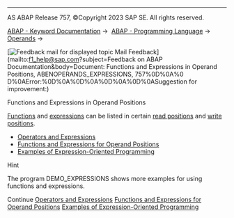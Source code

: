   

* * *

AS ABAP Release 757, ©Copyright 2023 SAP SE. All rights reserved.

[ABAP - Keyword Documentation](https://help.sap.com/doc/abapdocu_757_index_htm/7.57/en-US/abenabap.htm) →  [ABAP - Programming Language](https://help.sap.com/doc/abapdocu_757_index_htm/7.57/en-US/abenabap_reference.htm) →  [Operands](https://help.sap.com/doc/abapdocu_757_index_htm/7.57/en-US/abenoperands.htm) → 

 [![](Mail.gif?object=Mail.gif&sap-language=EN "Feedback mail for displayed topic") Mail Feedback](mailto:f1_help@sap.com?subject=Feedback on ABAP Documentation&body=Document: Functions and Expressions in Operand Positions, ABENOPERANDS_EXPRESSIONS, 757%0D%0A%0
D%0AError:%0D%0A%0D%0A%0D%0A%0D%0ASuggestion for improvement:)

Functions and Expressions in Operand Positions

[Functions](https://help.sap.com/doc/abapdocu_757_index_htm/7.57/en-US/abenfunction_glosry.htm "Glossary Entry") and [expressions](https://help.sap.com/doc/abapdocu_757_index_htm/7.57/en-US/abenexpression_glosry.htm "Glossary Entry") can be listed in certain [read positions](https://help.sap.com/doc/abapdocu_757_index_htm/7.57/en-US/abenread_position_glosry.htm "Glossary Entry") and [write positions](https://help.sap.com/doc/abapdocu_757_index_htm/7.57/en-US/abenwrite_position_glosry.htm "Glossary Entry").

-   [Operators and Expressions](https://help.sap.com/doc/abapdocu_757_index_htm/7.57/en-US/abenoperators_expressions.htm)
-   [Functions and Expressions for Operand Positions](https://help.sap.com/doc/abapdocu_757_index_htm/7.57/en-US/abenfunctions_expressions.htm)
-   [Examples of Expression-Oriented Programming](https://help.sap.com/doc/abapdocu_757_index_htm/7.57/en-US/abenexpressions_abexas.htm)

Hint

The program DEMO\_EXPRESSIONS shows more examples for using functions and expressions.

Continue
[Operators and Expressions](https://help.sap.com/doc/abapdocu_757_index_htm/7.57/en-US/abenoperators_expressions.htm)
[Functions and Expressions for Operand Positions](https://help.sap.com/doc/abapdocu_757_index_htm/7.57/en-US/abenfunctions_expressions.htm)
[Examples of Expression-Oriented Programming](https://help.sap.com/doc/abapdocu_757_index_htm/7.57/en-US/abenexpressions_abexas.htm)